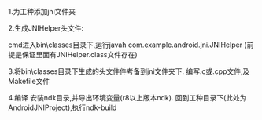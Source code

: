 ﻿1.为工种添加jni文件夹

2.生成JNIHelper头文件:

cmd进入bin\classes目录下,运行javah com.example.android.jni.JNIHelper
(前提是保证里面有JNIHelper.class文件存在)

3.将bin\classes目录下生成的头文件件考备到jni文件夹下.
编写.c或.cpp文件,及Makefile文件


4.编译
安装ndk目录,并导出环境变量(r8以上版本ndk).
回到工种目录下(此处为AndroidJNIProject),执行ndk-build